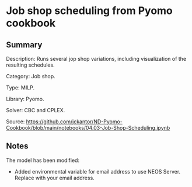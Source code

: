 # Job shop scheduling from Pyomo cookbook

## Summary
Description: Runs several jop shop variations, including visualization of the resulting schedules.

Category: Job shop.

Type: MILP.

Library: Pyomo.

Solver: CBC and CPLEX.

Source: https://github.com/jckantor/ND-Pyomo-Cookbook/blob/main/notebooks/04.03-Job-Shop-Scheduling.ipynb

## Notes

The model has been modified:
- Added environmental variable for email address to use NEOS Server. Replace with your email address.

